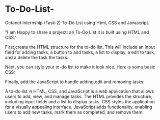 # To-Do-List-
Octanet Internship (Task-2) To-Do List using Html, CSS and Javascript.

"I am Happy to share a project: an To-Do List it is built using HTML and CSS."

First,create the HTML structure for the to-do list. This will include an input field for adding tasks, a button to add tasks, a list to display, a edit to task, and
a delete the task the tasks.

Next, you can style your to-do list to make it look nice. Here is some basic CSS:

Finally, add the JavaScript to handle adding,edit and removing tasks:

A to-do list in HTML, CSS, and JavaScript is a web application that allows users to add, view, and manage tasks. 
The HTML provides the structure, including input fields and a list to display tasks.
CSS styles the application for a visually appealing interface. JavaScript adds functionality, enabling users to add new tasks, mark them as completed, and remove them.
